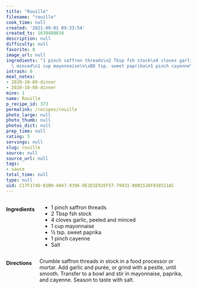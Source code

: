 ```yaml
---
title: "Rouille"
filename: "rouille"
cook_time: null
created: '2021-09-01 09:33:54'
created_ts: 1630488834
description: null
difficulty: null
favorite: 0
image_url: null
ingredients: "1 pinch saffron threads\n2 Tbsp fsh stock\n4 cloves garlic, peeled and\
  \ minced\n1 cup mayonnaise\n\xBD tsp. sweet paprika\n1 pinch cayenne\nSalt"
intrash: 0
meal_notes:
- 2020-10-09-dinner
- 2020-10-08-dinner
mine: 1
name: Rouille
p_recipe_id: 373
permalink: /recipes/rouille
photo_large: null
photo_thumb: null
photos_dict: null
prep_time: null
rating: 5
servings: null
slug: rouille
source: null
source_url: null
tags:
- sauce
total_time: null
type: null
uid: C17F174D-81B0-4847-9396-DE2E5E92EF57-79931-0001526F038511AC
---
```

<div class="large-8 medium-7 columns" id="writeup">	</div><!-- #writeup -->
</div><!-- #row-one -->
<div class="row" id="row-two">	<div class="medium-4 small-5 columns" id="ingredients"><h4>Ingredients</h4><div class="box box-ingredients content"><ul>
<li>1 pinch saffron threads</li>
<li>2 Tbsp fsh stock</li>
<li>4 cloves garlic, peeled and minced</li>
<li>1 cup mayonnaise</li>
<li>½ tsp. sweet paprika</li>
<li>1 pinch cayenne</li>
<li>Salt</li>
</ul>
</div>	</div>	<div class="medium-6 small-7 columns" id="directions"><h4>Directions</h4><div class="box box-directions content"><p>Crumble saffron threads in stock in a food processor or mortar. Add garlic and purée, or grind with a pestle, until smooth. Transfer to a bowl and stir in mayonnaise, paprika, and cayenne. Season to taste with salt.</p>
</div>	</div>